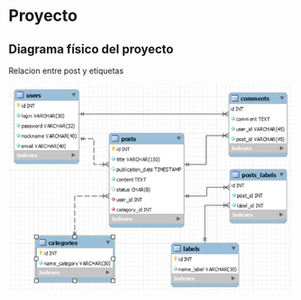 # Proyecto

## Diagrama físico del proyecto

Relacion entre post y etiquetas

![Proyecto/Untitled.png](Proyecto/Untitled.png)